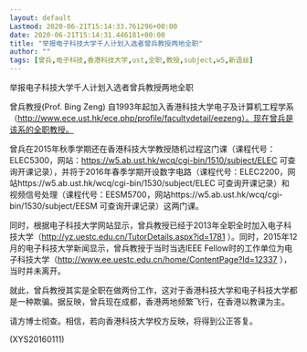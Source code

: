 ```yaml
---
layout: default
Lastmod: 2020-06-21T15:14:33.761296+00:00
date: 2020-06-21T15:14:31.446181+00:00
title: "举报电子科技大学千人计划入选者曾兵教授两地全职"
author: ""
tags: [曾兵,电子科技,香港科技大学,ust,全职,教授,subject,w5,新语丝]
---
```


举报电子科技大学千人计划入选者曾兵教授两地全职

曾兵教授(Prof. Bing Zeng) 自1993年起加入香港科技大学电子及计算机工程学系（http://www.ece.ust.hk/ece.php/profile/facultydetail/eezeng）。现在曾兵是该系的全职教授。

曾兵在2015年秋季学期还在香港科技大学教授随机过程这门课（课程代号：ELEC5300，网站：https://w5.ab.ust.hk/wcq/cgi-bin/1510/subject/ELEC 可查询开课记录），并将于2016年春季学期开设数字电路（课程代号：ELEC2200，网站https://w5.ab.ust.hk/wcq/cgi-bin/1530/subject/ELEC 可查询开课记录）和视频信号处理（课程代号：EESM5700，网站https://w5.ab.ust.hk/wcq/cgi-bin/1530/subject/EESM 可查询开课记录）这两门课。

同时，根据电子科技大学网站显示，曾兵教授已经于2013年全职全时加入电子科技大学（http://yz.uestc.edu.cn/TutorDetails.aspx?id=1781 ）。同时，2015年12月的电子科技大学新闻显示，曾兵教授于当时当选IEEE Fellow时的工作单位为电子科技大学（http://www.ee.uestc.edu.cn/home/ContentPage?Id=12337 ），当时并未离开。

就此，曾兵教授其实是全职在做两份工作，这对于香港科技大学和电子科技大学都是一种欺骗。据反映，曾兵现在成都，香港两地频繁飞行，在香港以教课为主。

请方博士彻查。相信，若向香港科技大学校方反映，将得到公正答复。

(XYS20160111)

